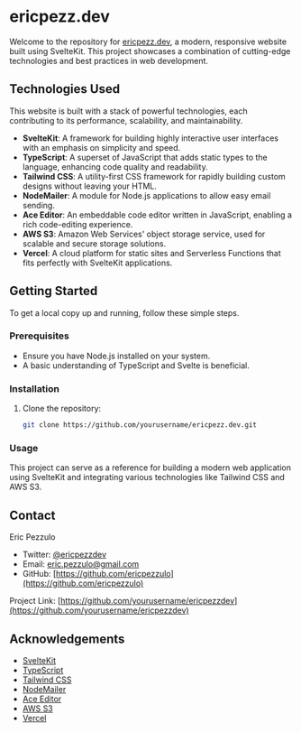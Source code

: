 # ericpezz.dev

Welcome to the repository for [ericpezz.dev](https://ericpezz.dev), a modern, responsive website built using SvelteKit. This project showcases a combination of cutting-edge technologies and best practices in web development.

## Technologies Used

This website is built with a stack of powerful technologies, each contributing to its performance, scalability, and maintainability.

- **SvelteKit**: A framework for building highly interactive user interfaces with an emphasis on simplicity and speed.
- **TypeScript**: A superset of JavaScript that adds static types to the language, enhancing code quality and readability.
- **Tailwind CSS**: A utility-first CSS framework for rapidly building custom designs without leaving your HTML.
- **NodeMailer**: A module for Node.js applications to allow easy email sending.
- **Ace Editor**: An embeddable code editor written in JavaScript, enabling a rich code-editing experience.
- **AWS S3**: Amazon Web Services' object storage service, used for scalable and secure storage solutions.
- **Vercel**: A cloud platform for static sites and Serverless Functions that fits perfectly with SvelteKit applications.

## Getting Started

To get a local copy up and running, follow these simple steps.

### Prerequisites

- Ensure you have Node.js installed on your system.
- A basic understanding of TypeScript and Svelte is beneficial.

### Installation

1. Clone the repository:
   ```sh
   git clone https://github.com/yourusername/ericpezz.dev.git
   ```

### Usage

This project can serve as a reference for building a modern web application using SvelteKit and integrating various technologies like Tailwind CSS and AWS S3.

## Contact

Eric Pezzulo

- Twitter: [@ericpezzdev](https://twitter.com/ericpezzdev)
- Email: [eric.pezzulo@gmail.com](mailto:eric.pezzulo@gmail.com)
- GitHub: [https://github.com/ericpezzulo](https://github.com/ericpezzulo)

Project Link: [https://github.com/yourusername/ericpezzdev](https://github.com/yourusername/ericpezzdev)

## Acknowledgements

- [SvelteKit](https://kit.svelte.dev/)
- [TypeScript](https://www.typescriptlang.org/)
- [Tailwind CSS](https://tailwindcss.com/)
- [NodeMailer](https://nodemailer.com/about/)
- [Ace Editor](https://ace.c9.io/)
- [AWS S3](https://aws.amazon.com/s3/)
- [Vercel](https://vercel.com/)

